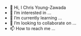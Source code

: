 - 👋 Hi, I Chris Young-Zawada
- 👀 I’m interested in ...
- 🌱 I’m currently learning ...
- 💞️ I’m looking to collaborate on ...
- 📫 How to reach me ...
<!---
Chris Young-Zawada✨ special ✨ repository because its `README.md` (this file) appears on your GitHub profile.
You can click the Preview link to take a look at your changes.
--->
